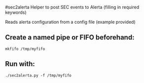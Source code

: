 #sec2alerta
Helper to post SEC events to Alerta (filling in required keywords)

Reads alerta configuration from a config file (example provided)

## Create a named pipe or FIFO beforehand:
```
mkfifo /tmp/myfifo
```

## Run with:
```
./sec2alerta.py -f /tmp/myfifo
```

